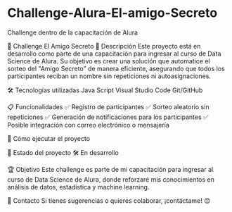 # Challenge-Alura-El-amigo-Secreto
Challenge dentro de la capacitación de Alura

🎁 Challenge El Amigo Secreto
📌 Descripción
Este proyecto está en desarrollo como parte de una capacitación para ingresar al curso de Data Science de Alura. Su objetivo es crear una solución que automatice el sorteo del "Amigo Secreto" de manera eficiente, asegurando que todos los participantes reciban un nombre sin repeticiones ni autoasignaciones.

🛠️ Tecnologías utilizadas
Java Script
Visual Studio Code
Git/GitHub

📋 Funcionalidades
✅ Registro de participantes
✅ Sorteo aleatorio sin repeticiones
✅ Generación de notificaciones para los participantes
✅ Posible integración con correo electrónico o mensajería

🚀 Cómo ejecutar el proyecto




📌 Estado del proyecto
🛠️ En desarrollo

🏆 Objetivo
Este challenge es parte de mi capacitación para ingresar al curso de Data Science de Alura, donde reforzaré mis conocimientos en análisis de datos, estadística y machine learning.

📩 Contacto
Si tienes sugerencias o quieres colaborar, ¡contáctame! 😊


